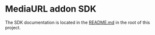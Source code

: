 # MediaURL addon SDK

The SDK documentation is located in the [README.md](https://github.com/mediaurl/mediaurl-js#readme) in the root of this project.
